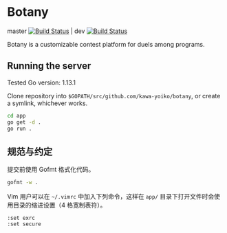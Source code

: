 # Botany

master [![Build Status](https://travis-ci.com/kawa-yoiko/botany.svg?token=GcJo7cdxZitoWy9qXz8p&branch=master)](https://travis-ci.com/kawa-yoiko/botany) | dev [![Build Status](https://travis-ci.com/kawa-yoiko/botany.svg?token=GcJo7cdxZitoWy9qXz8p&branch=dev)](https://travis-ci.com/kawa-yoiko/botany)

Botany is a customizable contest platform for duels among programs.

## Running the server

Tested Go version: 1.13.1

Clone repository into `$GOPATH/src/github.com/kawa-yoiko/botany`, or create a symlink, whichever works.

```sh
cd app
go get -d .
go run .
```

## 规范与约定

提交前使用 Gofmt 格式化代码。

```sh
gofmt -w .
```

Vim 用户可以在 `~/.vimrc` 中加入下列命令，这样在 `app/` 目录下打开文件时会使用目录的缩进设置（4 格宽制表符）。

```vimrc
:set exrc
:set secure
```
